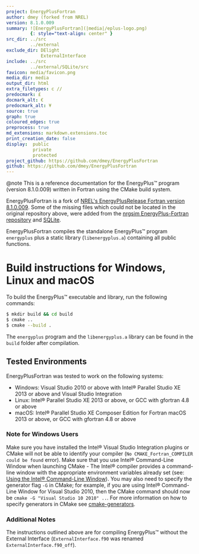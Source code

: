 ```yaml
---
project: EnergyPlusFortran
author: dmey (forked from NREL)
version: 8.1.0.009
summary: ![EnergyPlusFortran](|media|/eplus-logo.png)
         {: style="text-align: center" }
src_dir: ../src
         ../external
exclude_dir: DElight
             ExternalInterface
include: ../src
         ../external/SQLite/src
favicon: media/favicon.png
media_dir: media
output_dir: html
extra_filetypes: c //
predocmark: £
docmark_alt: €
predocmark_alt: ¥
source: true
graph: true
coloured_edges: true
preprocess: true
md_extensions: markdown.extensions.toc
print_creation_date: false
display:  public
          private
          protected
project_github: https://github.com/dmey/EnergyPlusFortran
github: https://github.com/dmey/EnergyPlusFortran
---
```


@note
This is a reference documentation for the EnergyPlus™ program (version 8.1.0.009) written in Fortran using the CMake build system.

EnergyPlusFortran is a fork of [NREL's EnergyPlusRelease Fortran version 8.1.0.009](https://github.com/NREL/EnergyPlusRelease/tree/1ba8474958dbac5a371362731b23310d40e0635d).
Some of the missing files which could not be located in the original repository above, were added from the [nrgsim EnergyPlus-Fortran repository](https://github.com/nrgsim/EnergyPlus-Fortran/tree/ba8b3c6e053f02055ee83cff6218b800b7304635) and [SQLite](https://sqlite.org/download.html).

EnergyPlusFortran compiles the standalone EnergyPlus™ program `energyplus` plus a static library (`libenergyplus.a`) containing all public functions.

# Build instructions for Windows, Linux and macOS

To build the EnergyPlus™ executable and library, run the following commands:

```sh
$ mkdir build && cd build
$ cmake ..
$ cmake --build .
```

The `energyplus` program and the `libenergyplus.a` library can be found in the `build` folder after compilation.

## Tested Environments

EnergyPlusFortran was tested to work on the following systems:

- Windows: Visual Studio 2010 or above with Intel® Parallel Studio XE 2013 or above and Visual Studio Integration
- Linux: Intel® Parallel Studio XE 2013 or above, or GCC with gfortran 4.8 or above
- macOS: Intel® Parallel Studio XE Composer Edition for Fortran macOS 2013 or above, or GCC with gfortran 4.8 or above

### Note for Windows Users

Make sure you have installed the Intel® Visual Studio Integration plugins or CMake will not be able to identify your compiler (`No CMAKE_Fortran_COMPILER could be found` error).
Make sure that you use Intel® Command-Line Window when launching CMake - The Intel® compiler provides a command-line window with the appropriate environment variables already set (see: [Using the Intel® Command-Line Window](https://software.intel.com/en-us/node/522358)).
You may also need to specify the generator flag `-G` in CMake; for example, if you are using Intel® Command-Line Window for Visual Studio 2010, then the CMake command should now be `cmake -G "Visual Studio 10 2010" ..`. For more information on how to specify generators in CMake see [cmake-generators](https://cmake.org/cmake/help/latest/manual/cmake-generators.7.html#visual-studio-generators).

### Additional Notes

The instructions outlined above are for compiling EnergyPlus™ without the External Interface (`ExternalInterface.f90` was renamed `ExternalInterface.f90_off`).